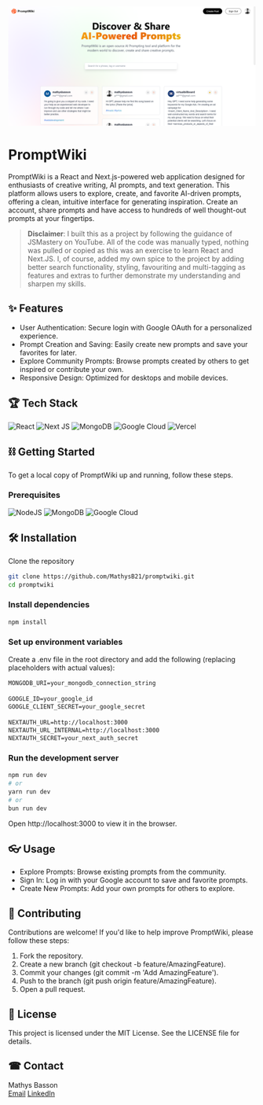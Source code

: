 ![PromptWiki Landing](/public/assets/images/PromptWikiLanding2.png)

# PromptWiki
PromptWiki is a React and Next.js-powered web application designed for enthusiasts of creative writing, AI prompts, and text generation. This platform allows users to explore, create, and favorite AI-driven prompts, offering a clean, intuitive interface for generating inspiration. Create an account, share prompts and have access to hundreds of well thought-out prompts at your fingertips.

> **Disclaimer**: I built this as a project by following the guidance of JSMastery on YouTube. All of the code was manually typed, nothing was pulled or copied as this was an exercise to learn React and Next.JS. I, of course, added my own spice to the project by adding better search functionality, styling, favouriting and multi-tagging as features and extras to further demonstrate my understanding and sharpen my skills.

## ✨ Features
- User Authentication: Secure login with Google OAuth for a personalized experience.
- Prompt Creation and Saving: Easily create new prompts and save your favorites for later.
- Explore Community Prompts: Browse prompts created by others to get inspired or contribute your own.
- Responsive Design: Optimized for desktops and mobile devices.

## 🏆 Tech Stack
![React](https://img.shields.io/badge/react-%2320232a.svg?style=for-the-badge&logo=react&logoColor=%2361DAFB) ![Next JS](https://img.shields.io/badge/Next-black?style=for-the-badge&logo=next.js&logoColor=white) ![MongoDB](https://img.shields.io/badge/MongoDB-%234ea94b.svg?style=for-the-badge&logo=mongodb&logoColor=white) ![Google Cloud](https://img.shields.io/badge/GoogleCloud-%234285F4.svg?style=for-the-badge&logo=google-cloud&logoColor=white) ![Vercel](https://img.shields.io/badge/vercel-%23000000.svg?style=for-the-badge&logo=vercel&logoColor=white) 

## ⛓ Getting Started
To get a local copy of PromptWiki up and running, follow these steps.

### Prerequisites
![NodeJS](https://img.shields.io/badge/node.js-6DA55F?style=for-the-badge&logo=node.js&logoColor=white) 
![MongoDB](https://img.shields.io/badge/MongoDB-%234ea94b.svg?style=for-the-badge&logo=mongodb&logoColor=white)
![Google Cloud](https://img.shields.io/badge/GoogleCloud-%234285F4.svg?style=for-the-badge&logo=google-cloud&logoColor=white)

## 🛠 Installation
Clone the repository

```bash
git clone https://github.com/MathysB21/promptwiki.git
cd promptwiki
```

### Install dependencies

```bash
npm install
```

### Set up environment variables

Create a .env file in the root directory and add the following (replacing placeholders with actual values):

```plaintext
MONGODB_URI=your_mongodb_connection_string

GOOGLE_ID=your_google_id
GOOGLE_CLIENT_SECRET=your_google_secret
 
NEXTAUTH_URL=http://localhost:3000
NEXTAUTH_URL_INTERNAL=http://localhost:3000
NEXTAUTH_SECRET=your_next_auth_secret
```

### Run the development server

```bash
npm run dev
# or
yarn run dev
# or
bun run dev
```

Open http://localhost:3000 to view it in the browser.

## 👓 Usage
- Explore Prompts: Browse existing prompts from the community.
- Sign In: Log in with your Google account to save and favorite prompts.
- Create New Prompts: Add your own prompts for others to explore.

## 🎯 Contributing
Contributions are welcome! If you'd like to help improve PromptWiki, please follow these steps:

1. Fork the repository.
2. Create a new branch (git checkout -b feature/AmazingFeature).
3. Commit your changes (git commit -m 'Add AmazingFeature').
4. Push to the branch (git push origin feature/AmazingFeature).
5. Open a pull request.

## 📃 License
This project is licensed under the MIT License. See the LICENSE file for details.

## ☎ Contact
Mathys Basson <br>
[Email](mailto:pieterm.basson@gmail.com) [LinkedIn](https://www.linkedin.com/in/mathys-basson-8b2730228/)
